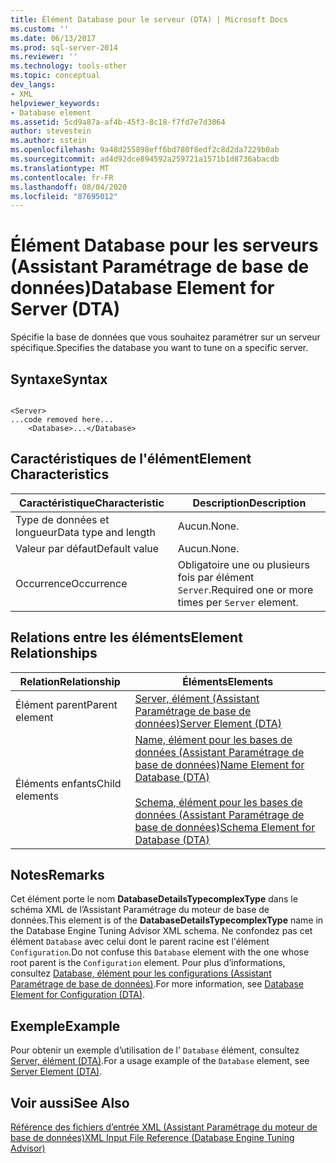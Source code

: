 ```yaml
---
title: Élément Database pour le serveur (DTA) | Microsoft Docs
ms.custom: ''
ms.date: 06/13/2017
ms.prod: sql-server-2014
ms.reviewer: ''
ms.technology: tools-other
ms.topic: conceptual
dev_langs:
- XML
helpviewer_keywords:
- Database element
ms.assetid: 5cd9a87a-af4b-45f3-8c18-f7fd7e7d3064
author: stevestein
ms.author: sstein
ms.openlocfilehash: 9a48d255898eff6bd780f8edf2c8d2da7229b0ab
ms.sourcegitcommit: ad4d92dce894592a259721a1571b1d8736abacdb
ms.translationtype: MT
ms.contentlocale: fr-FR
ms.lasthandoff: 08/04/2020
ms.locfileid: "87695012"
---
```

# <a name="database-element-for-server-dta"></a><span data-ttu-id="02b73-102">Élément Database pour les serveurs (Assistant Paramétrage de base de données)</span><span class="sxs-lookup"><span data-stu-id="02b73-102">Database Element for Server (DTA)</span></span>
  <span data-ttu-id="02b73-103">Spécifie la base de données que vous souhaitez paramétrer sur un serveur spécifique.</span><span class="sxs-lookup"><span data-stu-id="02b73-103">Specifies the database you want to tune on a specific server.</span></span>  
  
## <a name="syntax"></a><span data-ttu-id="02b73-104">Syntaxe</span><span class="sxs-lookup"><span data-stu-id="02b73-104">Syntax</span></span>  
  
```  
  
<Server>  
...code removed here...  
    <Database>...</Database>  
```  
  
## <a name="element-characteristics"></a><span data-ttu-id="02b73-105">Caractéristiques de l'élément</span><span class="sxs-lookup"><span data-stu-id="02b73-105">Element Characteristics</span></span>  
  
|<span data-ttu-id="02b73-106">Caractéristique</span><span class="sxs-lookup"><span data-stu-id="02b73-106">Characteristic</span></span>|<span data-ttu-id="02b73-107">Description</span><span class="sxs-lookup"><span data-stu-id="02b73-107">Description</span></span>|  
|--------------------|-----------------|  
|<span data-ttu-id="02b73-108">Type de données et longueur</span><span class="sxs-lookup"><span data-stu-id="02b73-108">Data type and length</span></span>|<span data-ttu-id="02b73-109">Aucun.</span><span class="sxs-lookup"><span data-stu-id="02b73-109">None.</span></span>|  
|<span data-ttu-id="02b73-110">Valeur par défaut</span><span class="sxs-lookup"><span data-stu-id="02b73-110">Default value</span></span>|<span data-ttu-id="02b73-111">Aucun.</span><span class="sxs-lookup"><span data-stu-id="02b73-111">None.</span></span>|  
|<span data-ttu-id="02b73-112">Occurrence</span><span class="sxs-lookup"><span data-stu-id="02b73-112">Occurrence</span></span>|<span data-ttu-id="02b73-113">Obligatoire une ou plusieurs fois par élément `Server`.</span><span class="sxs-lookup"><span data-stu-id="02b73-113">Required one or more times per `Server` element.</span></span>|  
  
## <a name="element-relationships"></a><span data-ttu-id="02b73-114">Relations entre les éléments</span><span class="sxs-lookup"><span data-stu-id="02b73-114">Element Relationships</span></span>  
  
|<span data-ttu-id="02b73-115">Relation</span><span class="sxs-lookup"><span data-stu-id="02b73-115">Relationship</span></span>|<span data-ttu-id="02b73-116">Éléments</span><span class="sxs-lookup"><span data-stu-id="02b73-116">Elements</span></span>|  
|------------------|--------------|  
|<span data-ttu-id="02b73-117">Élément parent</span><span class="sxs-lookup"><span data-stu-id="02b73-117">Parent element</span></span>|[<span data-ttu-id="02b73-118">Server, élément &#40;Assistant Paramétrage de base de données&#41;</span><span class="sxs-lookup"><span data-stu-id="02b73-118">Server Element &#40;DTA&#41;</span></span>](server-element-dta.md)|  
|<span data-ttu-id="02b73-119">Éléments enfants</span><span class="sxs-lookup"><span data-stu-id="02b73-119">Child elements</span></span>|[<span data-ttu-id="02b73-120">Name, élément pour les bases de données &#40;Assistant Paramétrage de base de données&#41;</span><span class="sxs-lookup"><span data-stu-id="02b73-120">Name Element for Database &#40;DTA&#41;</span></span>](name-element-for-database-dta.md)<br /><br /> [<span data-ttu-id="02b73-121">Schema, élément pour les bases de données &#40;Assistant Paramétrage de base de données&#41;</span><span class="sxs-lookup"><span data-stu-id="02b73-121">Schema Element for Database &#40;DTA&#41;</span></span>](schema-element-for-database-dta.md)|  
  
## <a name="remarks"></a><span data-ttu-id="02b73-122">Notes</span><span class="sxs-lookup"><span data-stu-id="02b73-122">Remarks</span></span>  
 <span data-ttu-id="02b73-123">Cet élément porte le nom **DatabaseDetailsTypecomplexType** dans le schéma XML de l’Assistant Paramétrage du moteur de base de données.</span><span class="sxs-lookup"><span data-stu-id="02b73-123">This element is of the **DatabaseDetailsTypecomplexType** name in the Database Engine Tuning Advisor XML schema.</span></span> <span data-ttu-id="02b73-124">Ne confondez pas cet élément `Database` avec celui dont le parent racine est l'élément `Configuration`.</span><span class="sxs-lookup"><span data-stu-id="02b73-124">Do not confuse this `Database` element with the one whose root parent is the `Configuration` element.</span></span> <span data-ttu-id="02b73-125">Pour plus d’informations, consultez [Database, élément pour les configurations &#40;Assistant Paramétrage de base de données&#41;](database-element-for-configuration-dta.md).</span><span class="sxs-lookup"><span data-stu-id="02b73-125">For more information, see [Database Element for Configuration &#40;DTA&#41;](database-element-for-configuration-dta.md).</span></span>  
  
## <a name="example"></a><span data-ttu-id="02b73-126">Exemple</span><span class="sxs-lookup"><span data-stu-id="02b73-126">Example</span></span>  
 <span data-ttu-id="02b73-127">Pour obtenir un exemple d’utilisation de l' `Database` élément, consultez [Server, élément &#40;DTA&#41;](server-element-dta.md).</span><span class="sxs-lookup"><span data-stu-id="02b73-127">For a usage example of the `Database` element, see [Server Element &#40;DTA&#41;](server-element-dta.md).</span></span>  
  
## <a name="see-also"></a><span data-ttu-id="02b73-128">Voir aussi</span><span class="sxs-lookup"><span data-stu-id="02b73-128">See Also</span></span>  
 [<span data-ttu-id="02b73-129">Référence des fichiers d’entrée XML &#40;Assistant Paramétrage du moteur de base de données&#41;</span><span class="sxs-lookup"><span data-stu-id="02b73-129">XML Input File Reference &#40;Database Engine Tuning Advisor&#41;</span></span>](xml-input-file-reference-database-engine-tuning-advisor.md)  
  
  
